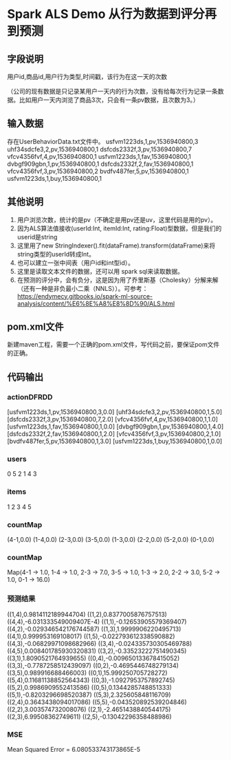 # Spark ALS Demo 从行为数据到评分再到预测
## 字段说明
用户id,商品id,用户行为类型,时间戳，该行为在这一天的次数

（公司的现有数据是只记录某用户一天内的行为次数，没有给每次行为记录一条数据。比如用户一天内浏览了商品3次，只会有一条pv数据，且次数为3。）

## 输入数据
存在UserBehaviorData.txt文件中。
usfvm1223ds,1,pv,1536940800,3
uhf34sdcfe3,2,pv,1536940800,1
dsfcds2332f,3,pv,1536940800,7
vfcv4356fvf,4,pv,1536940800,1
usfvm1223ds,1,fav,1536940800,1
dvbgf909gbn,1,pv,1536940800,1
dsfcds2332f,2,fav,1536940800,1
vfcv4356fvf,3,pv,1536940800,2
bvdfv487fer,5,pv,1536940800,1
usfvm1223ds,1,buy,1536940800,1

## 其他说明
1. 用户浏览次数，统计的是pv（不确定是用pv还是uv，这里代码是用的pv）。
2. 因为ALS算法值接收(userId:Int, itemId:Int, rating:Float)型数据，但是我们的userid是string
3. 这里用了new StringIndexer().fit(dataFrame).transform(dataFrame)来将string类型的userId转成Int。
4. 也可以建立一张中间表（用户id和int型id）。
5. 这里是读取文本文件的数据，还可以用 spark sql来读取数据。
6. 在预测的评分中，会有负分，这是因为用了乔里斯基（Cholesky）分解来解（还有一种是非负最小二乘（NNLS））。可参考：
https://endymecy.gitbooks.io/spark-ml-source-analysis/content/%E6%8E%A8%E8%8D%90/ALS.html

## pom.xml文件
新建maven工程，需要一个正确的pom.xml文件，写代码之前，要保证pom文件的正确。


## 代码输出
### actionDFRDD
[usfvm1223ds,1,pv,1536940800,3,0.0]
[uhf34sdcfe3,2,pv,1536940800,1,5.0]
[dsfcds2332f,3,pv,1536940800,7,2.0]
[vfcv4356fvf,4,pv,1536940800,1,1.0]
[usfvm1223ds,1,fav,1536940800,1,0.0]
[dvbgf909gbn,1,pv,1536940800,1,4.0]
[dsfcds2332f,2,fav,1536940800,1,2.0]
[vfcv4356fvf,3,pv,1536940800,2,1.0]
[bvdfv487fer,5,pv,1536940800,1,3.0]
[usfvm1223ds,1,buy,1536940800,1,0.0]
### users
0
5
2
1
4
3
### items
1
2
3
4
5
### countMap
(4-1,0.0)
(1-4,0.0)
(2-3,0.0)
(3-5,0.0)
(1-3,0.0)
(2-2,0.0)
(5-2,0.0)
(0-1,0.0)

### countMap
Map(4-1 -> 1.0, 1-4 -> 1.0, 2-3 -> 7.0, 3-5 -> 1.0, 1-3 -> 2.0, 2-2 -> 3.0, 5-2 -> 1.0, 0-1 -> 16.0)

### 预测结果
((1,4),0.9814112189944704)
((1,2),0.8377005876757513)
((4,4),-6.031333549009407E-4)
((1,1),-0.12653905579369407)
((4,2),-0.029346542176744587)
((1,3),1.9999906220495713)
((4,1),0.999953169108017)
((1,5),-0.022793612338590882)
((4,3),-0.06829971098682966)
((3,4),-0.024335730305469788)
((4,5),0.008401785930320831)
((3,2),-0.33523222751490345)
((3,1),1.8090521764939655)
((0,4),-0.009650133678415052)
((3,3),-0.7787258512439097)
((0,2),-0.4695446748279134)
((3,5),0.989916688466003)
((0,1),15.999250705728272)
((5,4),0.11681138852564343)
((0,3),-1.0927953757892745)
((5,2),0.9986909552413586)
((0,5),0.1344285748851333)
((5,1),-0.8203296698520387)
((5,3),2.325605848116709)
((2,4),0.3643438094017086)
((5,5),-0.043520892539204846)
((2,2),3.003574732008076)
((2,1),-2.4651438840544175)
((2,3),6.99508362749611)
((2,5),-0.13042296358488986)
### MSE
Mean Squared Error = 6.080533743173865E-5

